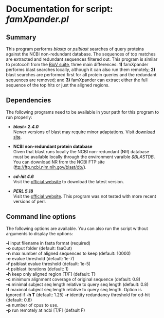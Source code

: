 # Documentation for script: _famXpander.pl_

## Summary
This program performs _blastp_ or _psiblast_ searches of query proteins 
against the NCBI non-redundant database. The sequences of top matches
are extracted and redundant sequences filtered out. This program is 
similar to protocol1 from the [BioV suite](https://github.com/SaierLaboratory/BioVx), 
three main differences: **1)** famXpander performs blast searches locally,
although it can also run them remotely; **2)** blast searches are performed 
first for all protein queries and the redundant sequences are removed; 
and **3)** famXpander can extract either the full sequence of the top hits 
or just the aligned regions.

## Dependencies
The following programs need to be available in your path for this 
program to run properly:

* **_blast+ 2.4.0_**  
Newer versions of blast may require minor adaptations. Visit 
[download site](https://blast.ncbi.nlm.nih.gov/Blast.cgi?PAGE_TYPE=BlastDocs&DOC_TYPE=Download). 

* **NCBI non-redundant protein database**  
Given that blast runs locally the NCBI non-redundant (NR) database
must be available locally through the environment varaible _$BLASTDB_. 
You can download NR from the NCBI FTP site (ftp://ftp.ncbi.nlm.nih.gov/blast/db/).

* **_cd-hit 4.6_**  
Visit the [official website](http://weizhongli-lab.org/cd-hit/) to 
download the latest version.

* **_PERL 5.18_**  
Visit the [official website](https://www.perl.org/). This program 
was not tested with more recent versions of perl.

## Command line options
The following options are available. You can also run the 
script without arguments to display the options:

**-i** input filename in fasta format (required)  
**-o** output folder (default: faaOut)  
**-n** max number of aligned sequences to keep (default: 10000)  
**-e** evalue threshold (default: 1e-7)  
**-f** psiblast evalue threshold (default: 1e-5)  
**-t** psiblast iterations (default: 1)  
**-h** keep only aligned region [T/F] (default: T)  
**-c** minimum alignment coverage of original sequence (default: 0.8)  
**-s** minimal subject seq length relative to query seq length (default: 0.8)  
**-l** maximal subject seq length relative to query seq length. Option is  
       ignored if **-h T** (default: 1.25) 
**-r** identity redundancy threshold for cd-hit (default: 0.8)  
**-a** number of cpus to use.  
**-p** run remotely at ncbi [T/F] (default F)  
